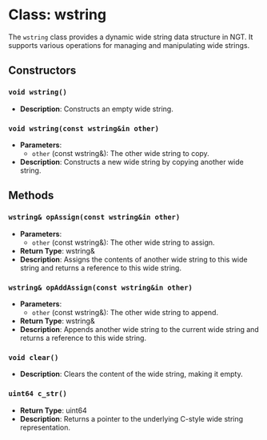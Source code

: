 # Class: wstring

The `wstring` class provides a dynamic wide string data structure in NGT. It supports various operations for managing and manipulating wide strings.

## Constructors

### `void wstring()`
- **Description**: Constructs an empty wide string.

### `void wstring(const wstring&in other)`
- **Parameters**:
  - `other` (const wstring&): The other wide string to copy.
- **Description**: Constructs a new wide string by copying another wide string.

## Methods

### `wstring& opAssign(const wstring&in other)`
- **Parameters**:
  - `other` (const wstring&): The other wide string to assign.
- **Return Type**: wstring&
- **Description**: Assigns the contents of another wide string to this wide string and returns a reference to this wide string.

### `wstring& opAddAssign(const wstring&in other)`
- **Parameters**:
  - `other` (const wstring&): The other wide string to append.
- **Return Type**: wstring&
- **Description**: Appends another wide string to the current wide string and returns a reference to this wide string.

### `void clear()`
- **Description**: Clears the content of the wide string, making it empty.

### `uint64 c_str()`
- **Return Type**: uint64
- **Description**: Returns a pointer to the underlying C-style wide string representation.
